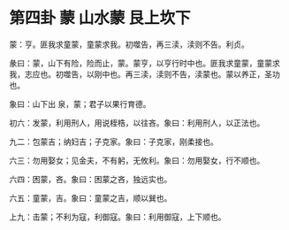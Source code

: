 # 第四卦 蒙 山水蒙 艮上坎下


蒙：亨。匪我求童蒙，童蒙求我。初噬告，再三渎，渎则不告。利贞。

彖曰：蒙，山下有险，险而止，蒙。蒙亨，以亨行时中也。匪我求童蒙，童蒙求我，志应也。初噬告，以刚中也。再三渎，渎则不告，渎蒙也。蒙以养正，圣功也。

象曰：山下出 泉，蒙；君子以果行育德。

初六：发蒙，利用刑人，用说桎梏，以往吝。象曰：利用刑人，以正法也。

九二：包蒙吉；纳妇吉；子克家。象曰：子克家，刚柔接也。

六三：勿用娶女；见金夫，不有躬，无攸利。象曰：勿用娶女，行不顺也。

六四：困蒙，吝。象曰：困蒙之吝，独远实也。

六五：童蒙，吉。象曰：童蒙之吉，顺以巽也。

上九：击蒙；不利为寇，利御寇。象曰：利用御寇，上下顺也。
